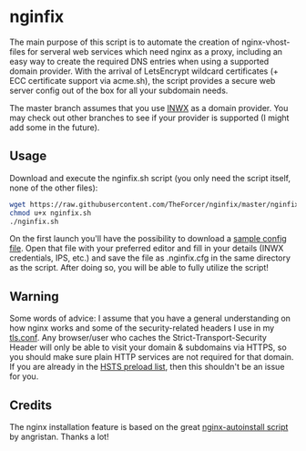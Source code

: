 # nginfix

The main purpose of this script is to automate the creation of nginx-vhost-files for serveral web services which need nginx as a proxy, including an easy way to create the required DNS entries when using a supported domain provider. With the arrival of LetsEncrypt wildcard certificates (+ ECC certificate support via acme.sh), the script provides a secure web server config out of the box for all your subdomain needs.

The master branch assumes that you use [INWX](https://inwx.de) as a domain provider. You may check out other branches to see if your provider is supported (I might add some in the future).

## Usage

Download and execute the nginfix.sh script (you only need the script itself, none of the other files):

```sh
wget https://raw.githubusercontent.com/TheForcer/nginfix/master/nginfix.sh
chmod u+x nginfix.sh
./nginfix.sh
```

On the first launch you'll have the possibility to download a [sample config file](https://raw.githubusercontent.com/TheForcer/nginfix/master/.nginfix.cfg.sample). Open that file with your preferred editor and fill in your details (INWX credentials, IPS, etc.) and save the file as .nginfix.cfg in the same directory as the script. After doing so, you will be able to fully utilize the script!

## Warning

Some words of advice: I assume that you have a general understanding on how nginx works and some of the security-related headers I use in my [tls.conf](https://raw.githubusercontent.com/TheForcer/nginfix/master/tls.conf). Any browser/user who caches the Strict-Transport-Security Header will only be able to visit your domain & subdomains via HTTPS, so you should make sure plain HTTP services are not required for that domain. If you are already in the [HSTS preload list](https://hstspreload.org/), then this shouldn't be an issue for you.

## Credits

The nginx installation feature is based on the great [nginx-autoinstall script](https://github.com/angristan/nginx-autoinstall) by angristan. Thanks a lot!
